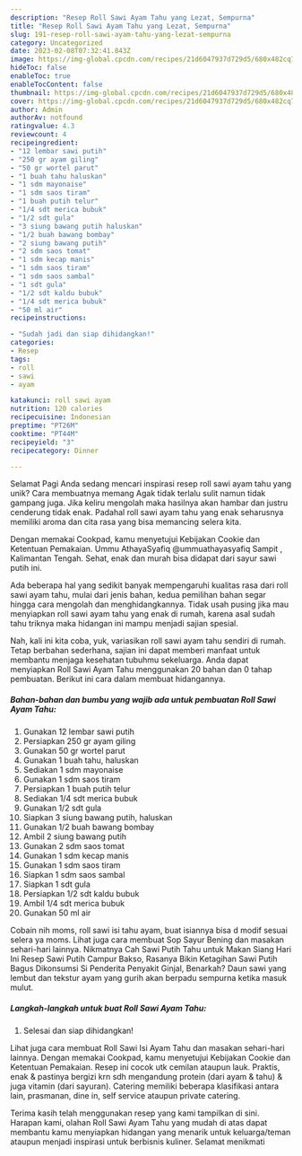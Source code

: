 ```yaml
---
description: "Resep Roll Sawi Ayam Tahu yang Lezat, Sempurna"
title: "Resep Roll Sawi Ayam Tahu yang Lezat, Sempurna"
slug: 191-resep-roll-sawi-ayam-tahu-yang-lezat-sempurna
category: Uncategorized
date: 2023-02-08T07:32:41.843Z
image: https://img-global.cpcdn.com/recipes/21d6047937d729d5/680x482cq70/roll-sawi-ayam-tahu-foto-resep-utama.jpg
hideToc: false
enableToc: true
enableTocContent: false
thumbnail: https://img-global.cpcdn.com/recipes/21d6047937d729d5/680x482cq70/roll-sawi-ayam-tahu-foto-resep-utama.jpg
cover: https://img-global.cpcdn.com/recipes/21d6047937d729d5/680x482cq70/roll-sawi-ayam-tahu-foto-resep-utama.jpg
author: Admin
authorAv: notfound
ratingvalue: 4.3
reviewcount: 4
recipeingredient:
- "12 lembar sawi putih"
- "250 gr ayam giling"
- "50 gr wortel parut"
- "1 buah tahu haluskan"
- "1 sdm mayonaise"
- "1 sdm saos tiram"
- "1 buah putih telur"
- "1/4 sdt merica bubuk"
- "1/2 sdt gula"
- "3 siung bawang putih haluskan"
- "1/2 buah bawang bombay"
- "2 siung bawang putih"
- "2 sdm saos tomat"
- "1 sdm kecap manis"
- "1 sdm saos tiram"
- "1 sdm saos sambal"
- "1 sdt gula"
- "1/2 sdt kaldu bubuk"
- "1/4 sdt merica bubuk"
- "50 ml air"
recipeinstructions:

- "Sudah jadi dan siap dihidangkan!"
categories:
- Resep
tags:
- roll
- sawi
- ayam

katakunci: roll sawi ayam 
nutrition: 120 calories
recipecuisine: Indonesian
preptime: "PT26M"
cooktime: "PT44M"
recipeyield: "3"
recipecategory: Dinner

---
```



Selamat Pagi Anda sedang mencari inspirasi resep roll sawi ayam tahu yang unik? Cara membuatnya memang Agak tidak terlalu sulit namun tidak gampang juga. Jika keliru mengolah maka hasilnya akan hambar dan justru cenderung tidak enak. Padahal roll sawi ayam tahu yang enak seharusnya memiliki aroma dan cita rasa yang bisa memancing selera kita.


Dengan memakai Cookpad, kamu menyetujui Kebijakan Cookie dan Ketentuan Pemakaian. Ummu AthayaSyafiq @ummuathayasyafiq Sampit , Kalimantan Tengah. Sehat, enak dan murah bisa didapat dari sayur sawi putih ini.

Ada beberapa hal yang sedikit banyak mempengaruhi kualitas rasa dari roll sawi ayam tahu, mulai dari jenis bahan, kedua pemilihan bahan segar hingga cara mengolah dan menghidangkannya. Tidak usah pusing jika mau menyiapkan roll sawi ayam tahu yang enak di rumah, karena asal sudah tahu triknya maka hidangan ini mampu menjadi sajian spesial.


Nah, kali ini kita coba, yuk, variasikan roll sawi ayam tahu sendiri di rumah. Tetap berbahan sederhana, sajian ini dapat memberi manfaat untuk membantu menjaga kesehatan tubuhmu sekeluarga. Anda dapat menyiapkan Roll Sawi Ayam Tahu menggunakan 20 bahan dan 0 tahap pembuatan. Berikut ini cara dalam membuat hidangannya.

<!--inarticleads1-->

##### Bahan-bahan dan bumbu yang wajib ada untuk pembuatan Roll Sawi Ayam Tahu:

1. Gunakan 12 lembar sawi putih
1. Persiapkan 250 gr ayam giling
1. Gunakan 50 gr wortel parut
1. Gunakan 1 buah tahu, haluskan
1. Sediakan 1 sdm mayonaise
1. Gunakan 1 sdm saos tiram
1. Persiapkan 1 buah putih telur
1. Sediakan 1/4 sdt merica bubuk
1. Gunakan 1/2 sdt gula
1. Siapkan 3 siung bawang putih, haluskan
1. Gunakan 1/2 buah bawang bombay
1. Ambil 2 siung bawang putih
1. Gunakan 2 sdm saos tomat
1. Gunakan 1 sdm kecap manis
1. Gunakan 1 sdm saos tiram
1. Siapkan 1 sdm saos sambal
1. Siapkan 1 sdt gula
1. Persiapkan 1/2 sdt kaldu bubuk
1. Ambil 1/4 sdt merica bubuk
1. Gunakan 50 ml air


Cobain nih moms, roll sawi isi tahu ayam, buat isiannya bisa d modif sesuai selera ya moms. Lihat juga cara membuat Sop Sayur Bening dan masakan sehari-hari lainnya. Nikmatnya Cah Sawi Putih Tahu untuk Makan Siang Hari Ini Resep Sawi Putih Campur Bakso, Rasanya Bikin Ketagihan Sawi Putih Bagus Dikonsumsi Si Penderita Penyakit Ginjal, Benarkah? Daun sawi yang lembut dan tekstur ayam yang gurih akan berpadu sempurna ketika masuk mulut. 

<!--inarticleads2-->

##### Langkah-langkah untuk buat Roll Sawi Ayam Tahu:


1. Selesai dan siap dihidangkan!

Lihat juga cara membuat Roll Sawi Isi Ayam Tahu dan masakan sehari-hari lainnya. Dengan memakai Cookpad, kamu menyetujui Kebijakan Cookie dan Ketentuan Pemakaian. Resep ini cocok utk cemilan ataupun lauk. Praktis, enak &amp; pastinya bergizi krn sdh mengandung protein (dari ayam &amp; tahu) &amp; juga vitamin (dari sayuran). Catering memiliki beberapa klasifikasi antara lain, prasmanan, dine in, self service ataupun private catering. 

Terima kasih telah menggunakan resep yang kami tampilkan di sini. Harapan kami, olahan Roll Sawi Ayam Tahu yang mudah di atas dapat membantu kamu menyiapkan hidangan yang menarik untuk keluarga/teman ataupun menjadi inspirasi untuk berbisnis kuliner. Selamat menikmati
